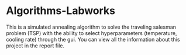 # Algorithms-Labworks
This is a simulated annealing algorithm to solve the traveling salesman problem (TSP) with the ability to select hyperparameters (temperature, cooling rate) through the gui. You can view all the information about this project in the report file.